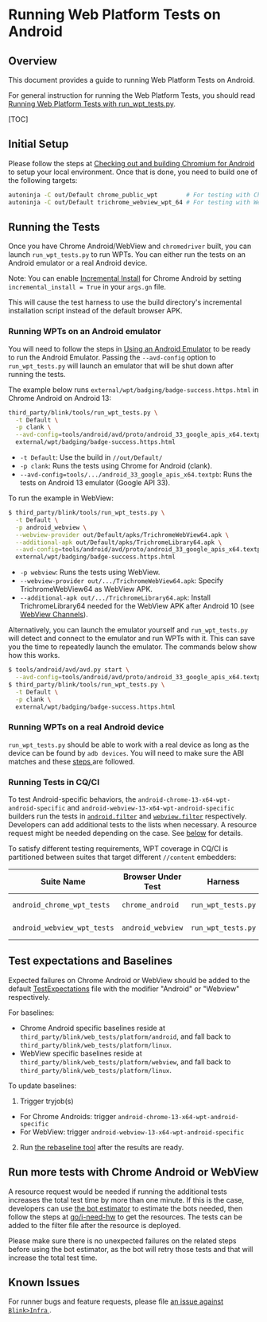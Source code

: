 # Running Web Platform Tests on Android

## Overview

This document provides a guide to running Web Platform Tests on Android.

For general instruction for running the Web Platform Tests, you should read
[Running Web Platform Tests with run_wpt_tests.py](./run_web_platform_tests.md).

[TOC]

## Initial Setup

Please follow the steps at [Checking out and building Chromium for Android
](/docs/android_build_instructions.md) to
setup your local environment. Once that is done, you need to build one of the
following targets:

```bash
autoninja -C out/Default chrome_public_wpt        # For testing with Chrome Android
autoninja -C out/Default trichrome_webview_wpt_64 # For testing with WebView
```

## Running the Tests

Once you have Chrome Android/WebView and `chromedriver` built, you can launch
`run_wpt_tests.py` to run WPTs. You can either run the tests on an Android
emulator or a real Android device.

Note: You can enable [Incremental Install](/build/android/incremental_install/README.md)
for Chrome Android by setting `incremental_install = True` in your `args.gn`
file.

This will cause the test harness to use the build directory's incremental
installation script instead of the default browser APK.

### Running WPTs on an Android emulator

You will need to follow the steps in
[Using an Android Emulator](/docs/android_emulator.md) to be ready to run the
Android Emulator. Passing the `--avd-config` option to `run_wpt_tests.py` will
launch an emulator that will be shut down after running the tests.

The example below runs `external/wpt/badging/badge-success.https.html` in Chrome
Android on Android 13:

```bash
third_party/blink/tools/run_wpt_tests.py \
  -t Default \
  -p clank \
  --avd-config=tools/android/avd/proto/android_33_google_apis_x64.textpb \
  external/wpt/badging/badge-success.https.html
```

* `-t Default`: Use the build in `//out/Default/`
* `-p clank`: Runs the tests using Chrome for Android (clank).
* `--avd-config=tools/.../android_33_google_apis_x64.textpb`: Runs the tests on
Android 13 emulator (Google API 33).

To run the example in WebView:

```bash
$ third_party/blink/tools/run_wpt_tests.py \
  -t Default \
  -p android_webview \
  --webview-provider out/Default/apks/TrichromeWebView64.apk \
  --additional-apk out/Default/apks/TrichromeLibrary64.apk \
  --avd-config=tools/android/avd/proto/android_33_google_apis_x64.textpb \
  external/wpt/badging/badge-success.https.html
```

* `-p webview`: Runs the tests using WebView.
* `--webview-provider out/.../TrichromeWebView64.apk`: Specify
TrichromeWebView64 as WebView APK.
* `--additional-apk out/.../TrichromeLibrary64.apk`: Install TrichromeLibrary64
needed for the WebView APK after Android 10 (see [WebView Channels](/android_webview/docs/channels.md)).

Alternatively, you can launch the emulator yourself and `run_wpt_tests.py` will
detect and connect to the emulator and run WPTs with it. This can save you the
time to repeatedly launch the emulator. The commands below show how this works.

```bash
$ tools/android/avd/avd.py start \
  --avd-config=tools/android/avd/proto/android_33_google_apis_x64.textpb
$ third_party/blink/tools/run_wpt_tests.py \
  -t Default \
  -p clank \
  external/wpt/badging/badge-success.https.html
```

### Running WPTs on a real Android device

`run_wpt_tests.py` should be able to work with a real device as long as the
device can be found by `adb devices`. You will need to make sure the ABI matches
and these [steps
](/docs/android_build_instructions.md#installing-and-running-chromium-on-a-device)
are followed.

### Running Tests in CQ/CI

To test Android-specific behaviors, the
`android-chrome-13-x64-wpt-android-specific` and
`android-webview-13-x64-wpt-android-specific` builders run the tests in
[`android.filter`](/third_party/blink/web_tests/TestLists/android.filter) and
[`webview.filter`](/third_party/blink/web_tests/TestLists/webview.filter) respectively. Developers can add additional
tests to the lists when necessary. A resource request might be
needed depending on the case. See [below](#Run-more-tests-with-Chrome-Android-or-WebView)
for details.

To satisfy different testing requirements, WPT coverage in CQ/CI is partitioned
between suites that target different `//content` embedders:

Suite Name | Browser Under Test | Harness | Tests Run
--- | --- | --- | ---
`android_chrome_wpt_tests` | `chrome_android` | `run_wpt_tests.py` | Tests listed in [`android.filter`](#running-tests-in-cqci).
`android_webview_wpt_tests` | `android_webview` | `run_wpt_tests.py` | Tests listed in [`webview.filter`](#running-tests-in-cqci).

## Test expectations and Baselines

Expected failures on Chrome Android or WebView should be added to the default
[TestExpectations](../../third_party/blink/web_tests/TestExpectations) file with the modifier "Android" or "Webview" respectively.

For baselines:
* Chrome Android specific baselines reside at
  `third_party/blink/web_tests/platform/android`, and fall back to
  `third_party/blink/web_tests/platform/linux`.
* WebView specific baselines reside at
  `third_party/blink/web_tests/platform/webview`, and fall back to
  `third_party/blink/web_tests/platform/linux`.

To update baselines:
1. Trigger tryjob(s)
  * For Chrome Androids: trigger `android-chrome-13-x64-wpt-android-specific`
  * For WebView: trigger `android-webview-13-x64-wpt-android-specific`
2. Run [the rebaseline tool](./web_test_expectations.md#How-to-rebaseline) after
  the results are ready.

## Run more tests with Chrome Android or WebView

A resource request would be needed if running the additional tests increases the
total test time by more than one minute. If this is the case, developers can use
[the bot estimator](https://data.corp.google.com/sites/datasite_browser_infra/bot_estimator?p=task_type:%22test%22)
to estimate the bots needed, then follow the steps at [go/i-need-hw](https://g3doc.corp.google.com/company/teams/chrome/ops/business/resources/resource-request-program.md?cl=head&polyglot=physical-hw#i-need-new-resources)
to get the resources. The tests can be added to the filter file after the resource
is deployed.

Please make sure there is no unexpected failures on the related steps before using
the bot estimator, as the bot will retry those tests and that will increase the
total test time.

## Known Issues

For runner bugs and feature requests, please file [an issue against
`Blink>Infra`
](https://issues.chromium.org/issues/new?component=1456928&template=1923166).
